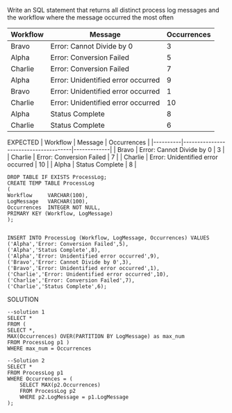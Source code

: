 Write an SQL statement that returns all distinct process log messages and the workflow where the
message occurred the most often

| Workflow | Message                            | Occurrences |
| -------- | ---------------------------------- | ----------- |
| Bravo    | Error: Cannot Divide by 0          | 3           |
| Alpha    | Error: Conversion Failed           | 5           |
| Charlie  | Error: Conversion Failed           | 7           |
| Alpha    | Error: Unidentified error occurred | 9           |
| Bravo    | Error: Unidentified error occurred | 1           |
| Charlie  | Error: Unidentified error occurred | 10          |
| Alpha    | Status Complete                    | 8           |
| Charlie  | Status Complete                    | 6           |

EXPECTED
| Workflow | Message | Occurrences |
|----------|--------------------------------------|-------------|
| Bravo | Error: Cannot Divide by 0 | 3 |
| Charlie | Error: Conversion Failed | 7 |
| Charlie | Error: Unidentified error occurred | 10 |
| Alpha | Status Complete | 8 |

```
DROP TABLE IF EXISTS ProcessLog;
CREATE TEMP TABLE ProcessLog
(
Workflow     VARCHAR(100),
LogMessage   VARCHAR(100),
Occurrences  INTEGER NOT NULL,
PRIMARY KEY (Workflow, LogMessage)
);


INSERT INTO ProcessLog (Workflow, LogMessage, Occurrences) VALUES
('Alpha','Error: Conversion Failed',5),
('Alpha','Status Complete',8),
('Alpha','Error: Unidentified error occurred',9),
('Bravo','Error: Cannot Divide by 0',3),
('Bravo','Error: Unidentified error occurred',1),
('Charlie','Error: Unidentified error occurred',10),
('Charlie','Error: Conversion Failed',7),
('Charlie','Status Complete',6);
```

SOLUTION

```
--solution 1
SELECT *
FROM (
SELECT *,
MAX(Occurrences) OVER(PARTITION BY LogMessage) as max_num
FROM ProcessLog p1 )
WHERE max_num = Occurrences

--Solution 2
SELECT *
FROM ProcessLog p1
WHERE Occurrences = (
    SELECT MAX(p2.Occurrences)
    FROM ProcessLog p2
    WHERE p2.LogMessage = p1.LogMessage
);
```
